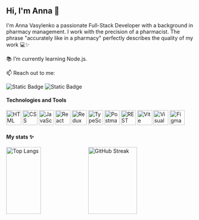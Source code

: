 ## Hi, I'm Anna 👋

I'm Anna Vasylenko a passionate Full-Stack Developer with a background in pharmacy management. I work with the precision of a pharmacist. The phrase "accurately like in a pharmacy" perfectly describes the quality of my work 💻✨

📚 I’m currently learning Node.js.

📫 Reach out to me:

![Static Badge](https://img.shields.io/badge/Anna%20Vasylenko-%23107dac?style=flat&logo=linkedin&logoColor=white&labelColor=%23107dac&link=https%3A%2F%2Fwww.linkedin.com%2Fin%2Fanna-vasylenko01%2F)
![Static Badge](https://img.shields.io/badge/Anna%20Vasylenko-%23189ad3?style=flat&logo=telegram&logoColor=white&labelColor=%23189ad3&link=https%3A%2F%2Ft.me%2Fannikaa_17)

#### Technologies and Tools

<a href="https://developer.mozilla.org/en-US/docs/Web/HTML" target="_blank"><img src="https://user-images.githubusercontent.com/25181517/192158954-f88b5814-d510-4564-b285-dff7d6400dad.png" alt="HTML" width="40"/></a>
<a href="https://developer.mozilla.org/en-US/docs/Web/CSS" target="_blank"><img src="https://user-images.githubusercontent.com/25181517/183898674-75a4a1b1-f960-4ea9-abcb-637170a00a75.png" alt="CSS" width="40"/></a>
<a href="https://developer.mozilla.org/en-US/docs/Web/JavaScript" target="_blank"><img src="https://user-images.githubusercontent.com/25181517/117447155-6a868a00-af3d-11eb-9cfe-245df15c9f3f.png" alt="JavaScript" width="40"/></a>
<a href="https://reactjs.org/" target="_blank"><img src="https://user-images.githubusercontent.com/25181517/183897015-94a058a6-b86e-4e42-a37f-bf92061753e5.png" alt="React" width="40"/></a>
<a href="https://redux.js.org/" target="_blank"><img src="https://user-images.githubusercontent.com/25181517/187896150-cc1dcb12-d490-445c-8e4d-1275cd2388d6.png" alt="Redux" width="40"/></a>
<a href="https://www.typescriptlang.org/" target="_blank"><img src="https://user-images.githubusercontent.com/25181517/183890598-19a0ac2d-e88a-4005-a8df-1ee36782fde1.png" alt="TypeScript" width="40"/></a>
<a href="https://www.postman.com/" target="_blank"><img src="https://user-images.githubusercontent.com/25181517/192109061-e138ca71-337c-4019-8d42-4792fdaa7128.png" alt="Postman" width="40"/></a>
<img src="https://user-images.githubusercontent.com/25181517/192107858-fe19f043-c502-4009-8c47-476fc89718ad.png" alt="REST" width="40"/>
<a href="https://vitejs.dev/" target="_blank"><img src="https://github.com/marwin1991/profile-technology-icons/assets/62091613/b40892ef-efb8-4b0e-a6b5-d1cfc2f3fc35" alt="Vite" width="40"/></a>
<a href="https://code.visualstudio.com/" target="_blank"><img src="https://user-images.githubusercontent.com/25181517/192108891-d86b6220-e232-423a-bf5f-90903e6887c3.png" alt="Visual Studio Code" width="40"/></a>
<a href="https://www.figma.com/" target="_blank"><img src="https://user-images.githubusercontent.com/25181517/189715289-df3ee512-6eca-463f-a0f4-c10d94a06b2f.png" alt="Figma" width="40"/></a>


#### My stats ✨

<img align="left" alt="Top Langs" src="https://github-readme-stats.vercel.app/api/top-langs/?username=anna-vasylenko&layout=compact&theme=rose_pine" height=180px width=43%/>
<img align="left" alt="GitHub Streak" src="https://streak-stats.demolab.com/?user=anna-vasylenko&theme=rose-pine" height=180px width=51%/>

<!-- <a href="https://www.mongodb.com/" target="_blank"><img src="https://user-images.githubusercontent.com/25181517/182884177-d48a8579-2cd0-447a-b9a6-ffc7cb02560e.png" alt="MongoDB" width="40"/></a>
<a href="https://nodejs.org/" target="_blank"><img src="https://user-images.githubusercontent.com/25181517/183568594-85e280a7-0d7e-4d1a-9028-c8c2209e073c.png" alt="Node.js" width="40"/></a>

 -->

<!--
- 🔭 I’m currently working on ...
- 🌱 I’m currently learning ...
- 👯 I’m looking to collaborate on ...
- 🤔 I’m looking for help with ...
- 💬 Ask me about ...
- 📫 How to reach me: ...
- 😄 Pronouns: ...
- ⚡ Fun fact: ...
-->
